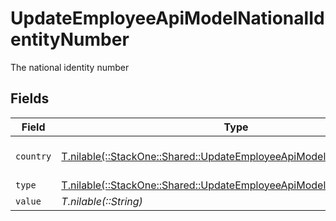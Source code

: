 # UpdateEmployeeApiModelNationalIdentityNumber

The national identity number


## Fields

| Field                                                                                                                              | Type                                                                                                                               | Required                                                                                                                           | Description                                                                                                                        | Example                                                                                                                            |
| ---------------------------------------------------------------------------------------------------------------------------------- | ---------------------------------------------------------------------------------------------------------------------------------- | ---------------------------------------------------------------------------------------------------------------------------------- | ---------------------------------------------------------------------------------------------------------------------------------- | ---------------------------------------------------------------------------------------------------------------------------------- |
| `country`                                                                                                                          | [T.nilable(::StackOne::Shared::UpdateEmployeeApiModelSchemasCountry)](../../models/shared/updateemployeeapimodelschemascountry.md) | :heavy_minus_sign:                                                                                                                 | The country code                                                                                                                   |                                                                                                                                    |
| `type`                                                                                                                             | [T.nilable(::StackOne::Shared::UpdateEmployeeApiModelType)](../../models/shared/updateemployeeapimodeltype.md)                     | :heavy_minus_sign:                                                                                                                 | N/A                                                                                                                                |                                                                                                                                    |
| `value`                                                                                                                            | *T.nilable(::String)*                                                                                                              | :heavy_minus_sign:                                                                                                                 | N/A                                                                                                                                | 123456789                                                                                                                          |